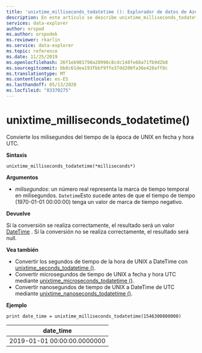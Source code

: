 ```yaml
---
title: 'unixtime_milliseconds_todatetime (): Explorador de datos de Azure'
description: En este artículo se describe unixtime_milliseconds_todatetime () en Azure Explorador de datos.
services: data-explorer
author: orspod
ms.author: orspodek
ms.reviewer: rkarlin
ms.service: data-explorer
ms.topic: reference
ms.date: 11/25/2019
ms.openlocfilehash: 26f1eb901798a28996c8cdc148fe68a71fb9d2b8
ms.sourcegitcommit: bb8c61dea193fbbf9ffe37dd200fa36e428aff8c
ms.translationtype: MT
ms.contentlocale: es-ES
ms.lasthandoff: 05/13/2020
ms.locfileid: "83370275"
---
```

# <a name="unixtime_milliseconds_todatetime"></a>unixtime_milliseconds_todatetime()

Convierte los milisegundos del tiempo de la época de UNIX en fecha y hora UTC.

**Sintaxis**

`unixtime_milliseconds_todatetime(*milliseconds*)`

**Argumentos**

* *milisegundos*: un número real representa la marca de tiempo temporal en milisegundos. `Datetime`Esto sucede antes de que el tiempo de tiempo (1970-01-01 00:00:00) tenga un valor de marca de tiempo negativo.

**Devuelve**

Si la conversión se realiza correctamente, el resultado será un valor [DateTime](./scalar-data-types/datetime.md) . Si la conversión no se realiza correctamente, el resultado será null.

**Vea también**

* Convertir los segundos de tiempo de la hora de UNIX a DateTime con [unixtime_seconds_todatetime ()](unixtime-seconds-todatetimefunction.md).
* Convertir microsegundos de tiempo de UNIX a fecha y hora UTC mediante [unixtime_microseconds_todatetime ()](unixtime-microseconds-todatetimefunction.md).
* Convertir nanosegundos de tiempo de UNIX a DateTime de UTC mediante [unixtime_nanoseconds_todatetime ()](unixtime-nanoseconds-todatetimefunction.md).

**Ejemplo**

<!-- csl: https://help.kusto.windows.net/Samples  -->
```kusto
print date_time = unixtime_milliseconds_todatetime(1546300800000)
```

|date_time|
|---|
|2019-01-01 00:00:00.0000000|

